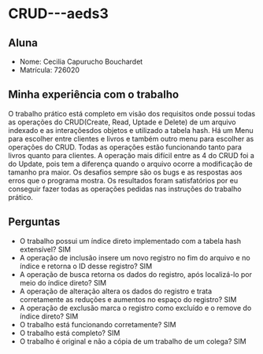 # CRUD---aeds3

## Aluna
- Nome: Cecilia Capurucho Bouchardet
- Matrícula: 726020

## Minha experiência com o trabalho

O trabalho prático está completo em visão dos requisitos onde possui todas as operações do CRUD(Create, Read, Uptade e Delete) de um arquivo indexado e as interaçõesdos 
objetos e utilizado a tabela hash. Há um Menu para escolher entre clientes e livros e também outro menu para escolher as operações do CRUD. Todas as operações 
estão funcionando tanto para livros quanto para clientes. A operação mais difícil entre as 4 do CRUD foi a do Update, pois tem a diferença quando o arquivo ocorre a 
modificação de tamanho pra maior. Os desafios sempre são os bugs e as respostas aos erros que o programa mostra. Os resultados foram satisfatórios por eu conseguir fazer 
todas as operações pedidas nas instruções do trabalho prático.

## Perguntas

- O trabalho possui um índice direto implementado com a tabela hash extensível? SIM
- A operação de inclusão insere um novo registro no fim do arquivo e no índice e retorna o ID desse registro? SIM
- A operação de busca retorna os dados do registro, após localizá-lo por meio do índice direto? SIM
- A operação de alteração altera os dados do registro e trata corretamente as reduções e aumentos no espaço do registro? SIM
- A operação de exclusão marca o registro como excluído e o remove do índice direto? SIM
- O trabalho está funcionando corretamente? SIM
- O trabalho está completo? SIM
- O trabalho é original e não a cópia de um trabalho de um colega? SIM

